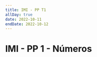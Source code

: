 ```yaml
---
title: IMI - PP T1
allDay: true
date: 2022-10-11
endDate: 2022-10-12
---
```

# IMI - PP 1 - Números

